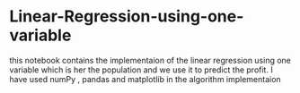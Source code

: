 # Linear-Regression-using-one-variable
this notebook contains the implementaion of the linear regression using one variable which is her the population and we use it to predict the profit.
I have used numPy , pandas and matplotlib in the algorithm implementaion
